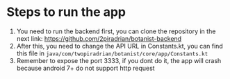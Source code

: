 # Steps to run the app
1. You need to run the backend first, you can clone the repository in the next link: https://github.com/2piradrian/botanist-backend
2. After this, you need to change the API URL in Constants.kt, you can find this file in `java/com/twopiradrian/botanist/core/app/Constants.kt`
3. Remember to expose the port 3333, if you dont do it, the app will crash because android 7+ do not support http request
